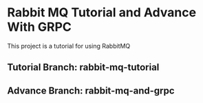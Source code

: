 # Rabbit MQ Tutorial and Advance With GRPC

This project is a tutorial for using RabbitMQ

## Tutorial Branch: rabbit-mq-tutorial
## Advance Branch: rabbit-mq-and-grpc